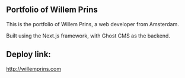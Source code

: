## Portfolio of Willem Prins

This is the portfolio of Willem Prins, a web developer from Amsterdam.

Built using the Next.js framework, with Ghost CMS as the backend.

## Deploy link:

http://willemprins.com

